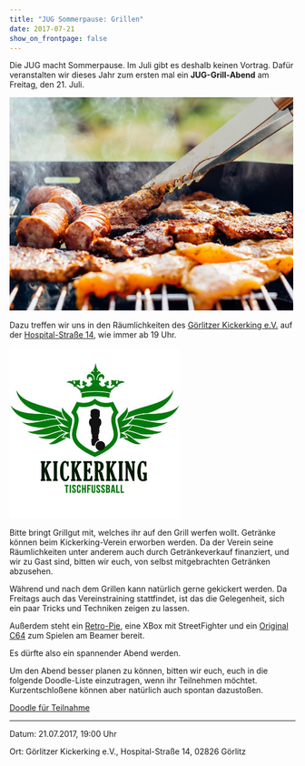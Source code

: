 ```yaml
---
title: "JUG Sommerpause: Grillen"
date: 2017-07-21
show_on_frontpage: false
---
```


Die JUG macht Sommerpause. Im Juli gibt es deshalb keinen Vortrag.
Dafür veranstalten wir dieses Jahr zum ersten mal ein **JUG-Grill-Abend** am Freitag, den 21. Juli.

<img style="width:500px" alt="grillen" src="../images/grillen.jpg"/>


Dazu treffen wir uns in den Räumlichkeiten des [Görlitzer Kickerking e.V.](http://www.gr-kickerking.de/)
auf der [Hospital-Straße 14](https://goo.gl/maps/jx11ctvt5EN2), wie immer ab 19 Uhr.

<img style="width:300px" alt="kickerking logo" src="../images/kickerking_logo.jpg"/>

Bitte bringt Grillgut mit, welches ihr auf den Grill werfen wollt.
Getränke können beim Kickerking-Verein erworben werden.
Da der Verein seine Räumlichkeiten unter anderem auch durch Getränkeverkauf finanziert, und wir zu Gast sind,
bitten wir euch, von selbst mitgebrachten Getränken abzusehen.

Während und nach dem Grillen kann natürlich gerne gekickert werden.
Da Freitags auch das Vereinstraining stattfindet, ist das die Gelegenheit,
sich ein paar Tricks und Techniken zeigen zu lassen.

Außerdem steht ein [Retro-Pie](https://retropie.org.uk/), eine XBox mit StreetFighter und ein [Original C64](https://de.wikipedia.org/wiki/Commodore_64) zum Spielen am Beamer bereit.

Es dürfte also ein spannender Abend werden.

Um den Abend besser planen zu können, bitten wir euch, euch in die folgende Doodle-Liste einzutragen,
wenn ihr Teilnehmen möchtet. Kurzentschloßene können aber natürlich auch spontan dazustoßen.

[Doodle für Teilnahme](https://doodle.com/poll/cd8zwgdragxbhf5h)


---

Datum: 21.07.2017, 19:00 Uhr

Ort: Görlitzer Kickerking e.V., Hospital-Straße 14, 02826 Görlitz
